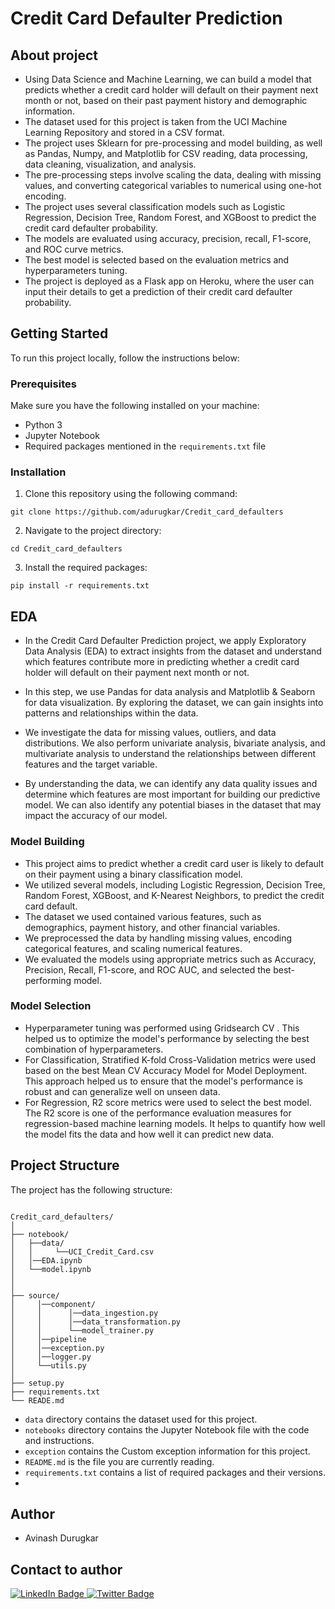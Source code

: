 

# Credit Card Defaulter Prediction
## About project

- Using Data Science and Machine Learning, we can build a model that predicts whether a credit card holder will default on their payment next month or not, based on their past payment history and demographic information.
- The dataset used for this project is taken from the UCI Machine Learning Repository and stored in a CSV format.
- The project uses Sklearn for pre-processing and model building, as well as Pandas, Numpy, and Matplotlib for CSV reading, data processing, data cleaning, visualization, and analysis.
- The pre-processing steps involve scaling the data, dealing with missing values, and converting categorical variables to numerical using one-hot encoding.
- The project uses several classification models such as Logistic Regression, Decision Tree, Random Forest, and XGBoost to predict the credit card defaulter probability.
- The models are evaluated using accuracy, precision, recall, F1-score, and ROC curve metrics.
- The best model is selected based on the evaluation metrics and hyperparameters tuning.
- The project is deployed as a Flask app on Heroku, where the user can input their details to get a prediction of their credit card defaulter probability.


## Getting Started

To run this project locally, follow the instructions below:

### Prerequisites

Make sure you have the following installed on your machine:

- Python 3
- Jupyter Notebook
- Required packages mentioned in the `requirements.txt` file

### Installation

1. Clone this repository using the following command:

```
git clone https://github.com/adurugkar/Credit_card_defaulters
```

2. Navigate to the project directory:

```
cd Credit_card_defaulters
```

3. Install the required packages:

```
pip install -r requirements.txt
```

## EDA
- In the Credit Card Defaulter Prediction project, we apply Exploratory Data Analysis (EDA) to extract insights from the dataset and understand which features contribute more in predicting whether a credit card holder will default on their payment next month or not.

- In this step, we use Pandas for data analysis and Matplotlib & Seaborn for data visualization. By exploring the dataset, we can gain insights into patterns and relationships within the data.

- We investigate the data for missing values, outliers, and data distributions. We also perform univariate analysis, bivariate analysis, and multivariate analysis to understand the relationships between different features and the target variable.

- By understanding the data, we can identify any data quality issues and determine which features are most important for building our predictive model. We can also identify any potential biases in the dataset that may impact the accuracy of our model.

### Model Building 

- This project aims to predict whether a credit card user is likely to default on their payment using a binary classification model.
- We utilized several models, including Logistic Regression, Decision Tree, Random Forest, XGBoost, and K-Nearest Neighbors, to predict the credit card default.
- The dataset we used contained various features, such as demographics, payment history, and other financial variables.
- We preprocessed the data by handling missing values, encoding categorical features, and scaling numerical features.
- We evaluated the models using appropriate metrics such as Accuracy, Precision, Recall, F1-score, and ROC AUC, and selected the best-performing model.

### Model Selection

- Hyperparameter tuning was performed using Gridsearch CV . This helped us to optimize the model's performance by selecting the best combination of hyperparameters.
- For Classification, Stratified K-fold Cross-Validation metrics were used based on the best Mean CV Accuracy Model for Model Deployment. This approach helped us to ensure that the model's performance is robust and can generalize well on unseen data.
- For Regression, R2 score metrics were used to select the best model. The R2 score is one of the performance evaluation measures for regression-based machine learning models. It helps to quantify how well the model fits the data and how well it can predict new data.

## Project Structure

The project has the following structure:

```

Credit_card_defaulters/
│
├── notebook/
│   ├──data/
│   │	  └──UCI_Credit_Card.csv
│   │──EDA.ipynb
│   └──model.ipynb
│
│
├── source/
│     │──component/
│     │	     │──data_ingestion.py
│     │      │──data_transformation.py
│     │      └──model_trainer.py
│     │──pipeline
│     │──exception.py
│     │──logger.py
│     └──utils.py
│
├── setup.py
├── requirements.txt
└── READE.md
```

- `data` directory contains the dataset used for this project.
- `notebooks` directory contains the Jupyter Notebook file with the code and instructions.
- `exception` contains the Custom exception information for this project.
- `README.md` is the file you are currently reading.
- `requirements.txt` contains a list of required packages and their versions.
- 

## Author
- Avinash Durugkar

## Contact to author

<div id="badges">
  <a href="https://www.linkedin.com/in/adurugkar/">
    <img src="https://img.shields.io/badge/LinkedIn-blue?style=for-the-badge&logo=linkedin&logoColor=white" alt="LinkedIn Badge"/>
  </a>
  <a href="adurugkar42@gmail.com">
    <img src="https://img.shields.io/badge/gmail-red?style=for-the-badge&logo=gmail&logoColor=white" alt="Twitter Badge"/>
  </a>
</div>
